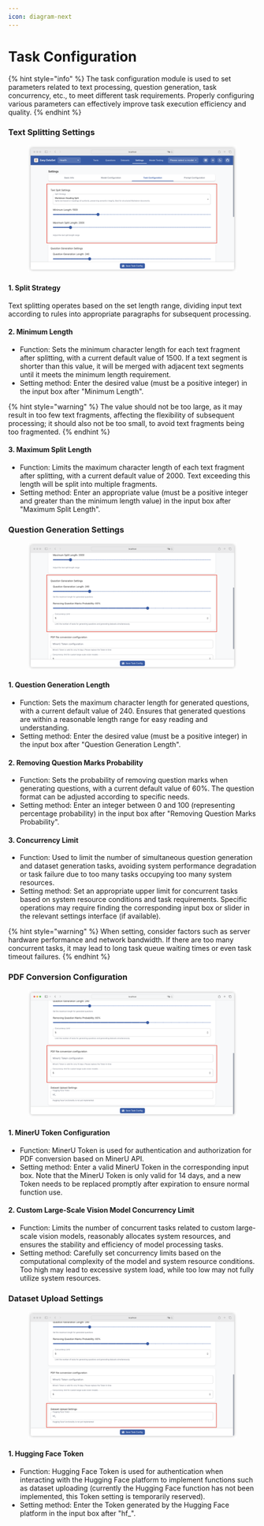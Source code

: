 ```yaml
---
icon: diagram-next
---
```


# Task Configuration

{% hint style="info" %}
The task configuration module is used to set parameters related to text processing, question generation, task concurrency, etc., to meet different task requirements. Properly configuring various parameters can effectively improve task execution efficiency and quality.
{% endhint %}

### Text Splitting Settings

<figure><img src="../../.gitbook/assets/image (58).png" alt=""><figcaption></figcaption></figure>

#### 1. Split Strategy

Text splitting operates based on the set length range, dividing input text according to rules into appropriate paragraphs for subsequent processing.

#### 2. Minimum Length

* Function: Sets the minimum character length for each text fragment after splitting, with a current default value of 1500. If a text segment is shorter than this value, it will be merged with adjacent text segments until it meets the minimum length requirement.
* Setting method: Enter the desired value (must be a positive integer) in the input box after "Minimum Length".

{% hint style="warning" %}
The value should not be too large, as it may result in too few text fragments, affecting the flexibility of subsequent processing; it should also not be too small, to avoid text fragments being too fragmented.
{% endhint %}

#### 3. Maximum Split Length

* Function: Limits the maximum character length of each text fragment after splitting, with a current default value of 2000. Text exceeding this length will be split into multiple fragments.
* Setting method: Enter an appropriate value (must be a positive integer and greater than the minimum length value) in the input box after "Maximum Split Length".

### Question Generation Settings

<figure><img src="../../.gitbook/assets/image (59).png" alt=""><figcaption></figcaption></figure>

#### 1. Question Generation Length

* Function: Sets the maximum character length for generated questions, with a current default value of 240. Ensures that generated questions are within a reasonable length range for easy reading and understanding.
* Setting method: Enter the desired value (must be a positive integer) in the input box after "Question Generation Length".

#### 2. Removing Question Marks Probability

* Function: Sets the probability of removing question marks when generating questions, with a current default value of 60%. The question format can be adjusted according to specific needs.
* Setting method: Enter an integer between 0 and 100 (representing percentage probability) in the input box after "Removing Question Marks Probability".

#### 3. Concurrency Limit

* Function: Used to limit the number of simultaneous question generation and dataset generation tasks, avoiding system performance degradation or task failure due to too many tasks occupying too many system resources.
* Setting method: Set an appropriate upper limit for concurrent tasks based on system resource conditions and task requirements. Specific operations may require finding the corresponding input box or slider in the relevant settings interface (if available).

{% hint style="warning" %}
When setting, consider factors such as server hardware performance and network bandwidth. If there are too many concurrent tasks, it may lead to long task queue waiting times or even task timeout failures.
{% endhint %}

### PDF Conversion Configuration

<figure><img src="../../.gitbook/assets/image (60).png" alt=""><figcaption></figcaption></figure>

#### 1. **MinerU Token Configuration**

* Function: MinerU Token is used for authentication and authorization for PDF conversion based on MinerU API.
* Setting method: Enter a valid MinerU Token in the corresponding input box. Note that the MinerU Token is only valid for 14 days, and a new Token needs to be replaced promptly after expiration to ensure normal function use.

#### 2. Custom Large-Scale Vision Model Concurrency Limit

* Function: Limits the number of concurrent tasks related to custom large-scale vision models, reasonably allocates system resources, and ensures the stability and efficiency of model processing tasks.
* Setting method: Carefully set concurrency limits based on the computational complexity of the model and system resource conditions. Too high may lead to excessive system load, while too low may not fully utilize system resources.

### Dataset Upload Settings

<figure><img src="../../.gitbook/assets/image (61).png" alt=""><figcaption></figcaption></figure>

#### 1. Hugging Face Token

* Function: Hugging Face Token is used for authentication when interacting with the Hugging Face platform to implement functions such as dataset uploading (currently the Hugging Face function has not been implemented, this Token setting is temporarily reserved).
* Setting method: Enter the Token generated by the Hugging Face platform in the input box after "hf_".

